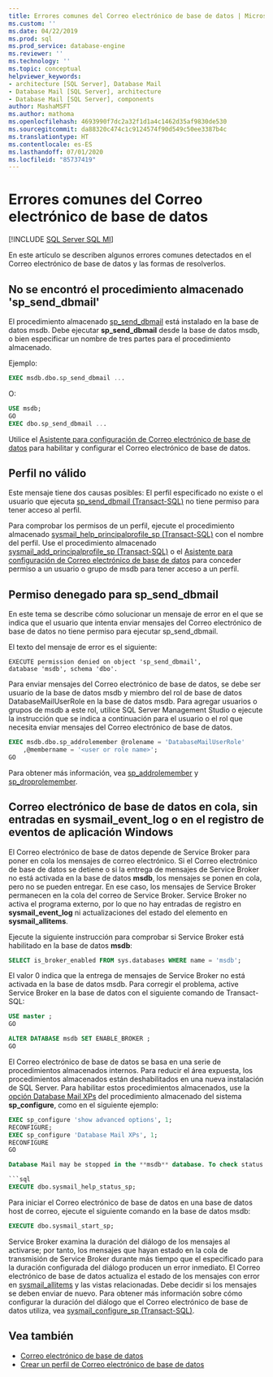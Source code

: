 ```yaml
---
title: Errores comunes del Correo electrónico de base de datos | Microsoft Docs
ms.custom: ''
ms.date: 04/22/2019
ms.prod: sql
ms.prod_service: database-engine
ms.reviewer: ''
ms.technology: ''
ms.topic: conceptual
helpviewer_keywords:
- architecture [SQL Server], Database Mail
- Database Mail [SQL Server], architecture
- Database Mail [SQL Server], components
author: MashaMSFT
ms.author: mathoma
ms.openlocfilehash: 4693990f7dc2a32f1d1a4c1462d35af9830de530
ms.sourcegitcommit: da88320c474c1c9124574f90d549c50ee3387b4c
ms.translationtype: HT
ms.contentlocale: es-ES
ms.lasthandoff: 07/01/2020
ms.locfileid: "85737419"
---
```

# <a name="common-errors-with-database-mail"></a>Errores comunes del Correo electrónico de base de datos 
[!INCLUDE [SQL Server SQL MI](../../includes/applies-to-version/sql-asdbmi.md)]

En este artículo se describen algunos errores comunes detectados en el Correo electrónico de base de datos y las formas de resolverlos.

## <a name="could-not-find-stored-procedure-sp_send_dbmail"></a>No se encontró el procedimiento almacenado 'sp_send_dbmail'
El procedimiento almacenado [sp_send_dbmail](../system-stored-procedures/sp-send-dbmail-transact-sql.md) está instalado en la base de datos msdb. Debe ejecutar **sp_send_dbmail** desde la base de datos msdb, o bien especificar un nombre de tres partes para el procedimiento almacenado.

Ejemplo:
```sql
EXEC msdb.dbo.sp_send_dbmail ...
```

O:

```sql
USE msdb;
GO
EXEC dbo.sp_send_dbmail ...
```

Utilice el [Asistente para configuración de Correo electrónico de base de datos](configure-database-mail.md) para habilitar y configurar el Correo electrónico de base de datos.

## <a name="profile-not-valid"></a>Perfil no válido
Este mensaje tiene dos causas posibles: El perfil especificado no existe o el usuario que ejecuta [sp_send_dbmail (Transact-SQL)](../system-stored-procedures/sp-send-dbmail-transact-sql.md) no tiene permiso para tener acceso al perfil.

Para comprobar los permisos de un perfil, ejecute el procedimiento almacenado [sysmail_help_principalprofile_sp (Transact-SQL)](../system-stored-procedures/sysmail-help-principalprofile-sp-transact-sql.md) con el nombre del perfil. Use el procedimiento almacenado [sysmail_add_principalprofile_sp (Transact-SQL)](../system-stored-procedures/sysmail-help-principalprofile-sp-transact-sql.md) o el [Asistente para configuración de Correo electrónico de base de datos](configure-database-mail.md) para conceder permiso a un usuario o grupo de msdb para tener acceso a un perfil.

## <a name="permission-denied-on-sp_send_dbmail"></a>Permiso denegado para sp_send_dbmail

En este tema se describe cómo solucionar un mensaje de error en el que se indica que el usuario que intenta enviar mensajes del Correo electrónico de base de datos no tiene permiso para ejecutar sp_send_dbmail.

El texto del mensaje de error es el siguiente:

```
EXECUTE permission denied on object 'sp_send_dbmail', 
database 'msdb', schema 'dbo'.
```

Para enviar mensajes del Correo electrónico de base de datos, se debe ser usuario de la base de datos msdb y miembro del rol de base de datos DatabaseMailUserRole en la base de datos msdb. Para agregar usuarios o grupos de msdb a este rol, utilice SQL Server Management Studio o ejecute la instrucción que se indica a continuación para el usuario o el rol que necesita enviar mensajes del Correo electrónico de base de datos.

```sql
EXEC msdb.dbo.sp_addrolemember @rolename = 'DatabaseMailUserRole'
    ,@membername = '<user or role name>';
GO
```
Para obtener más información, vea [sp_addrolemember](../system-stored-procedures/sp-addrolemember-transact-sql.md) y [sp_droprolemember](../system-stored-procedures/sp-droprolemember-transact-sql.md).

## <a name="database-mail-queued-no-entries-in-sysmail_event_log-or-windows-application-event-log"></a>Correo electrónico de base de datos en cola, sin entradas en sysmail_event_log o en el registro de eventos de aplicación Windows 

El Correo electrónico de base de datos depende de Service Broker para poner en cola los mensajes de correo electrónico. Si el Correo electrónico de base de datos se detiene o si la entrega de mensajes de Service Broker no está activada en la base de datos **msdb**, los mensajes se ponen en cola, pero no se pueden entregar. En ese caso, los mensajes de Service Broker permanecen en la cola del correo de Service Broker. Service Broker no activa el programa externo, por lo que no hay entradas de registro en **sysmail_event_log** ni actualizaciones del estado del elemento en **sysmail_allitems**.

Ejecute la siguiente instrucción para comprobar si Service Broker está habilitado en la base de datos **msdb**:

```sql
SELECT is_broker_enabled FROM sys.databases WHERE name = 'msdb';
```

El valor 0 indica que la entrega de mensajes de Service Broker no está activada en la base de datos msdb. Para corregir el problema, active Service Broker en la base de datos con el siguiente comando de Transact-SQL:

```sql
USE master ;
GO

ALTER DATABASE msdb SET ENABLE_BROKER ;
GO
``` 

El Correo electrónico de base de datos se basa en una serie de procedimientos almacenados internos. Para reducir el área expuesta, los procedimientos almacenados están deshabilitados en una nueva instalación de SQL Server. Para habilitar estos procedimientos almacenados, use la [opción Database Mail XPs](../../database-engine/configure-windows/database-mail-xps-server-configuration-option.md) del procedimiento almacenado del sistema **sp_configure**, como en el siguiente ejemplo:

```sql
EXEC sp_configure 'show advanced options', 1;  
RECONFIGURE;
EXEC sp_configure 'Database Mail XPs', 1;  
RECONFIGURE  
GO  

Database Mail may be stopped in the **msdb** database. To check status of Database Mail, execute the following statement:

```sql
EXECUTE dbo.sysmail_help_status_sp;
```

Para iniciar el Correo electrónico de base de datos en una base de datos host de correo, ejecute el siguiente comando en la base de datos msdb:

```sql
EXECUTE dbo.sysmail_start_sp;
```

Service Broker examina la duración del diálogo de los mensajes al activarse; por tanto, los mensajes que hayan estado en la cola de transmisión de Service Broker durante más tiempo que el especificado para la duración configurada del diálogo producen un error inmediato. El Correo electrónico de base de datos actualiza el estado de los mensajes con error en [sysmail_allitems](../system-catalog-views/sysmail-allitems-transact-sql.md) y las vistas relacionadas. Debe decidir si los mensajes se deben enviar de nuevo. Para obtener más información sobre cómo configurar la duración del diálogo que el Correo electrónico de base de datos utiliza, vea [sysmail_configure_sp (Transact-SQL)](../system-stored-procedures/sysmail-configure-sp-transact-sql.md).



##  <a name="see-also"></a><a name="RelatedContent"></a> Vea también
  
-  [Correo electrónico de base de datos](database-mail.md)
-  [Crear un perfil de Correo electrónico de base de datos](create-a-database-mail-profile.md)
  
  
